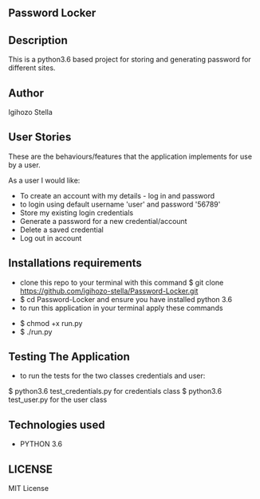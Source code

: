 ## Password Locker

## Description

This is a python3.6 based project for storing and generating password for different sites.

## Author

Igihozo Stella

## User Stories

These are the behaviours/features that the application implements for use by a user.

As a user I would like:

* To create an account with my details - log in and password
* to login using default username 'user' and password '56789'
* Store my existing login credentials 
* Generate a password for a new credential/account
* Delete a saved credential
* Log out in account

## Installations requirements

- clone this repo to your terminal with this command $ git clone https://github.com/igihozo-stella/Password-Locker.git
- $ cd Password-Locker and ensure you have installed python 3.6
- to run this application in your terminal apply these commands
* $ chmod +x run.py
* $ ./run.py

## Testing The Application

* to run the tests for the two classes credentials and user:

$ python3.6 test_credentials.py for credentials class
$ python3.6 test_user.py for the user class

## Technologies used

- PYTHON 3.6

## LICENSE

MIT License
